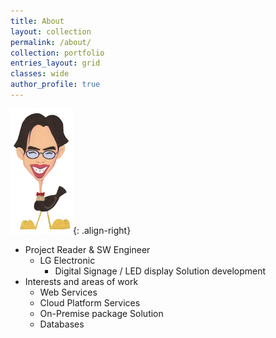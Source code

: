 ```yaml
---
title: About
layout: collection
permalink: /about/
collection: portfolio
entries_layout: grid
classes: wide
author_profile: true
---
```

![image-right](/assets/images/jaedol_100_200.jpg){: .align-right}

- Project Reader & SW Engineer <i class="fas fa-code"></i>
    - LG Electronic <i class="fas fa-building"></i>
        - Digital Signage / LED display Solution development
- Interests and areas of work
    - Web Services <i class="fas fa-server"></i>
    - Cloud Platform Services <i class="fas fa-cloud"></i>
    - On-Premise package Solution <i class="fas fa-laptop-code"></i>
    - Databases <i class="fas fa-database"></i>

